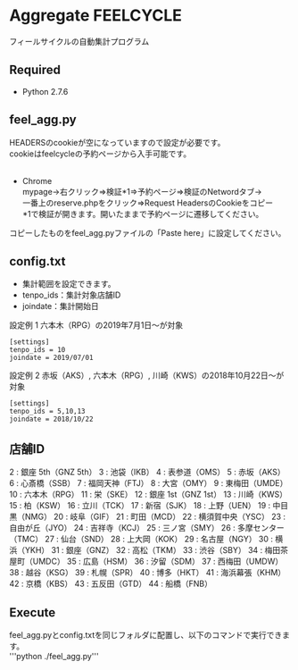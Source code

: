 # Aggregate FEELCYCLE

フィールサイクルの自動集計プログラム

## Required
* Python 2.7.6

## feel_agg.py
HEADERSのcookieが空になっていますので設定が必要です。<br>
cookieはfeelcycleの予約ページから入手可能です。<br><br>
* Chrome<br>
mypage→右クリック⇒検証*1⇒予約ページ⇒検証のNetwordタブ→<br>
一番上のreserve.phpをクリック⇒Request HeadersのCookieをコピー<br>
*1で検証が開きます。開いたままで予約ページに遷移してください。<br>

コピーしたものをfeel_agg.pyファイルの「Paste here」に設定してください。

## config.txt
* 集計範囲を設定できます。
* tenpo_ids：集計対象店舗ID
* joindate：集計開始日

設定例 1
六本木（RPG）の2019年7月1日～が対象
```
[settings]
tenpo_ids = 10
joindate = 2019/07/01
```

設定例 2
赤坂（AKS）, 六本木（RPG）, 川崎（KWS）の2018年10月22日～が対象
```
[settings]
tenpo_ids = 5,10,13
joindate = 2018/10/22
```

## 店舗ID
2 : 銀座 5th（GNZ 5th）
3 : 池袋（IKB）
4 : 表参道（OMS）
5 : 赤坂（AKS）
6 : 心斎橋（SSB）
7 : 福岡天神（FTJ）
8 : 大宮（OMY）
9 : 東梅田（UMDE）
10 : 六本木（RPG）
11 : 栄（SKE）
12 : 銀座 1st（GNZ 1st）
13 : 川崎（KWS）
15 : 柏（KSW）
16 : 立川（TCK）
17 : 新宿（SJK）
18 : 上野（UEN）
19 : 中目黒（NMG）
20 : 岐阜（GIF）
21 : 町田（MCD）
22 : 横須賀中央（YSC）
23 : 自由が丘（JYO）
24 : 吉祥寺（KCJ）
25 : 三ノ宮（SMY）
26 : 多摩センター（TMC）
27 : 仙台（SND）
28 : 上大岡（KOK）
29 : 名古屋（NGY）
30 : 横浜（YKH）
31 : 銀座（GNZ）
32 : 高松（TKM）
33 : 渋谷（SBY）
34 : 梅田茶屋町（UMDC）
35 : 広島（HSM）
36 : 汐留（SDM）
37 : 西梅田（UMDW）
38 : 越谷（KSG）
39 : 札幌（SPR）
40 : 博多（HKT）
41 : 海浜幕張（KHM）
42 : 京橋（KBS）
43 : 五反田（GTD）
44 : 船橋（FNB）

## Execute
feel_agg.pyとconfig.txtを同じフォルダに配置し、以下のコマンドで実行できます。<br>
'''python ./feel_agg.py'''

